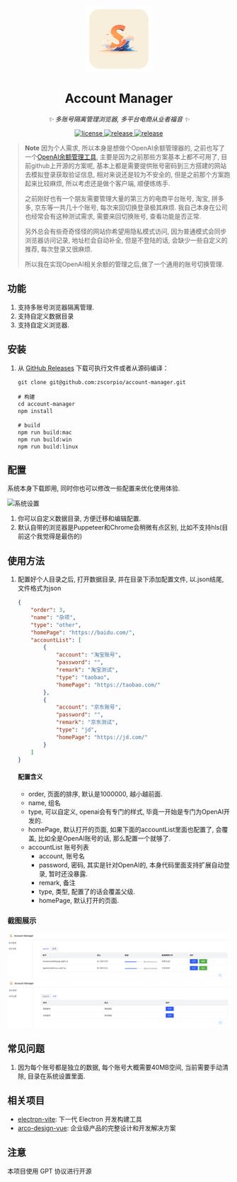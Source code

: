 <p align="center">
  <a href="https://github.com/zscorpio/account-manager"><img src="https://raw.githubusercontent.com/zscorpio/account-manager/main/build/icon.png" width="150" height="150" alt="account-manager logo"></a>
</p>

<div align="center">

# Account Manager

_✨ 多账号隔离管理浏览器, 多平台电商从业者福音 ✨_

</div>

<p align="center">
  <a href="https://raw.githubusercontent.com/zscorpio/account-manager/main/LICENSE">
    <img src="https://img.shields.io/github/license/zscorpio/account-manager?color=brightgreen" alt="license">
  </a>
  <a href="https://github.com/zscorpio/account-manager/releases/latest">
    <img src="https://img.shields.io/github/v/release/zscorpio/account-manager?color=brightgreen&include_prereleases" alt="release">
  </a>
  <a href="https://github.com/zscorpio/account-manager/releases/latest">
    <img src="https://img.shields.io/github/downloads/zscorpio/account-manager/total?color=brightgreen&include_prereleases" alt="release">
  </a>
</p>

> **Note**
> 因为个人需求, 所以本身是想做个OpenAI余额管理器的, 之前也写了一个[OpenAI余额管理工具](https://github.com/zscorpio/openai-tool), 主要是因为之前那些方案基本上都不可用了, 目前github上开源的方案呢, 基本上都是需要提供账号密码到三方搭建的网站去模拟登录获取验证信息, 相对来说还是较为不安全的, 但是之前那个方案跑起来比较麻烦, 所以考虑还是做个客户端, 顺便练练手.
>
> 之前刚好也有一个朋友需要管理大量的第三方的电商平台账号, 淘宝, 拼多多, 京东等一共几十个账号, 每次来回切换登录极其麻烦. 我自己本身在公司也经常会有这种测试需求, 需要来回切换账号, 查看功能是否正常.
> 
> 另外总会有些奇奇怪怪的网站你希望用隐私模式访问, 因为普通模式会同步浏览器访问记录, 地址栏会自动补全, 但是不登陆的话, 会缺少一些自定义的推荐, 每次登录又很麻烦.
> 
> 所以我在实现OpenAI相关余额的管理之后,做了一个通用的账号切换管理. 

## 功能
1. 支持多账号浏览器隔离管理.
2. 支持自定义数据目录
3. 支持自定义浏览器.

## 安装
1. 从 [GitHub Releases](https://github.com/zscorpio/account-manager/releases/latest) 下载可执行文件或者从源码编译：
   ```shell
   git clone git@github.com:zscorpio/account-manager.git
   
   # 构建
   cd account-manager
   npm install
    
   # build
   npm run build:mac
   npm run build:win
   npm run build:linux
   
## 配置
系统本身下载即用, 同时你也可以修改一些配置来优化使用体验.

![系统设置](./doc/img/settings.jpeg)

1. 你可以自定义数据目录, 方便迁移和编辑配置.
2. 默认自带的浏览器是Puppeteer和Chrome会稍微有点区别, 比如不支持hls(目前这个我觉得是最伤的)

## 使用方法
1. 配置好个人目录之后, 打开数据目录, 并在目录下添加配置文件, 以.json结尾, 文件格式为json
   ```json
   {
       "order": 3,
       "name": "杂项",
       "type": "other",
       "homePage": "https://baidu.com/",
       "accountList": [
           {
               "account": "淘宝账号",
               "password": "",
               "remark": "淘宝测试",
               "type": "taobao",
               "homePage": "https://taobao.com/"
           },
           {
               "account": "京东账号",
               "password": "",
               "remark": "京东测试",
               "type": "jd",
               "homePage": "https://jd.com/"
           }
       ]
   }
   ```
   #### 配置含义
   - order, 页面的排序, 默认是1000000, 越小越前面.
   - name, 组名
   - type, 可以自定义, openai会有专门的样式, 毕竟一开始是专门为OpenAI开发的.
   - homePage, 默认打开的页面, 如果下面的accountList里面也配置了, 会覆盖, 比如全是OpenAI账号的话, 那么配置一个就够了.
   - accountList 账号列表
     - account, 账号名
     - password, 密码, 其实是针对OpenAI的, 本身代码里面支持扩展自动登录, 暂时还没暴露.
     - remark, 备注
     - type, 类型, 配置了的话会覆盖父级.
     - homePage, 默认打开的页面.

### 截图展示
![openai](./doc/img/openai.jpeg)
![other](./doc/img/other.jpeg)

## 常见问题
1. 因为每个账号都是独立的数据, 每个账号大概需要40MB空间, 当前需要手动清除, 目录在系统设置里面.

## 相关项目
* [electron-vite](https://github.com/alex8088/electron-vite): 下一代 Electron 开发构建工具
* [arco-design-vue](https://github.com/arco-design/arco-design-vue):  企业级产品的完整设计和开发解决方案

## 注意

本项目使用 GPT 协议进行开源